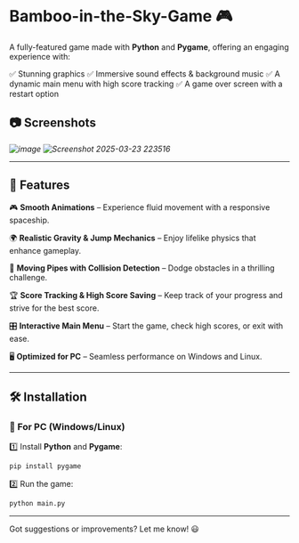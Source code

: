 # Bamboo-in-the-Sky-Game 🎮

A fully-featured game made with **Python** and **Pygame**, offering an engaging experience with:

✅ Stunning graphics
✅ Immersive sound effects & background music
✅ A dynamic main menu with high score tracking
✅ A game over screen with a restart option

## 📷 Screenshots
*![image](https://github.com/user-attachments/assets/54c73039-95b7-4a77-a177-6ec38e8a4e8d)*
*![Screenshot 2025-03-23 223516](https://github.com/user-attachments/assets/1310b70b-0710-4fbe-aac9-7a6d72136a1c)*

---

## 🚀 Features

🎮 **Smooth Animations** – Experience fluid movement with a responsive spaceship.

🌍 **Realistic Gravity & Jump Mechanics** – Enjoy lifelike physics that enhance gameplay.

🚧 **Moving Pipes with Collision Detection** – Dodge obstacles in a thrilling challenge.

🏆 **Score Tracking & High Score Saving** – Keep track of your progress and strive for the best score.

🎛 **Interactive Main Menu** – Start the game, check high scores, or exit with ease.

🖥 **Optimized for PC** – Seamless performance on Windows and Linux.

---

## 🛠 Installation

### 🔹 For PC (Windows/Linux)

1️⃣ Install **Python** and **Pygame**:
   ```sh
   pip install pygame
   ```

2️⃣ Run the game:
   ```sh
   python main.py
   ```

---


Got suggestions or improvements? Let me know! 😃


